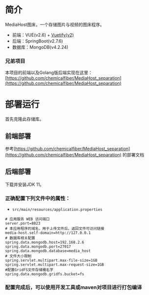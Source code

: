 # 简介
MediaHost图床，一个存储图片与视频的图床程序。
- 前端：VUE(v2.6) + [Vuetify(v2)](https://v2.vuetifyjs.com/zh-Hans/)
- 后端：SpringBoot(v2.7.6)
- 数据库：MongoDB(v4.2.24)
### 兄弟项目
本项目的前端以及Golang版后端实现在这里：[https://github.com/chemicalfiber/MediaHost_separation](https://github.com/chemicalfiber/MediaHost_separation)

# 部署运行
首先克隆此存储库。
## 前端部署

参考[https://github.com/chemicalfiber/MediaHost_separation](https://github.com/chemicalfiber/MediaHost_separation) 的部署文档

## 后端部署
下载并安装JDK 11。

### 正确配置下列文件中的属性：
- `src/main/resources/application.properties`

```properties
# 应用服务 WEB 访问端口
server.port=8823
# 本应用程序的域名，用于上传文件后，返回文件可访问链接
media-host.self-domain=http://127.0.0.1
# 数据库相关配置
spring.data.mongodb.host=192.168.2.6
spring.data.mongodb.port=27017
spring.data.mongodb.database=media_host
# 文件大小限制
spring.servlet.multipart.max-file-size=1GB
spring.servlet.multipart.max-request-size=1GB
#配置GridFS文件存储桶名字
spring.data.mongodb.gridfs.bucket=fs
```

### 配置完成后，可以使用开发工具或maven对项目进行打包编译
